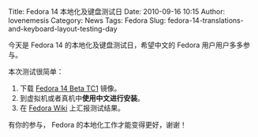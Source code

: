 Title: Fedora 14 本地化及键盘测试日
Date: 2010-09-16 10:15
Author: lovenemesis
Category: News
Tags: Fedora
Slug: fedora-14-translations-and-keyboard-layout-testing-day

今天是 Fedora 14 的本地化及键盘测试日，希望中文的 Fedora
用户用户多多参与。

本次测试很简单：

1.  下载 [Fedora 14 Beta
    TC1](http://serverbeach1.fedoraproject.org/pub/alt/stage) 镜像。
2.  到虚拟机或者真机中**使用中文进行安装**。
3.  在 [Fedora Wiki](https://fedoraproject.org/wiki/Test_Day:Current)
    上汇报测试结果。

有你的参与， Fedora 的本地化工作才能变得更好，谢谢！

